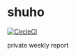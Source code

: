 # shuho
[![CircleCI](https://circleci.com/gh/fanjia38/shuho/tree/master.svg?style=svg)](https://circleci.com/gh/fanjia38/shuho/tree/master)

private weekly report